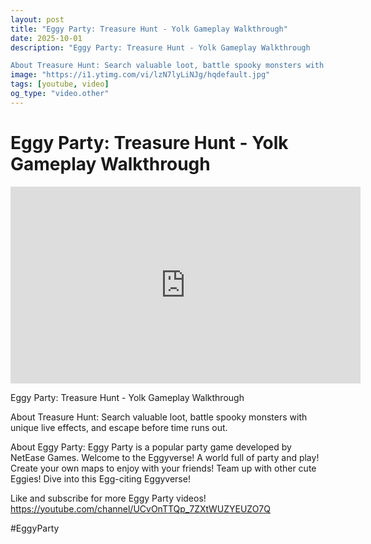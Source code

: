 ```yaml
---
layout: post
title: "Eggy Party: Treasure Hunt - Yolk Gameplay Walkthrough"
date: 2025-10-01
description: "Eggy Party: Treasure Hunt - Yolk Gameplay Walkthrough

About Treasure Hunt: Search valuable loot, battle spooky monsters with unique live effects, and e..."
image: "https://i1.ytimg.com/vi/lzN7lyLiNJg/hqdefault.jpg"
tags: [youtube, video]
og_type: "video.other"
---
```


<script type="application/ld+json">
{
  "@context": "http://schema.org",
  "@type": "VideoObject",
  "name": "Eggy Party: Treasure Hunt - Yolk Gameplay Walkthrough",
  "description": "Eggy Party: Treasure Hunt - Yolk Gameplay Walkthrough\n\nAbout Treasure Hunt: Search valuable loot, battle spooky monsters with unique live effects, and escape before time runs out. \n\nAbout Eggy Party: Eggy Party is a popular party game developed by NetEase Games. Welcome to the Eggyverse! A world full of party and play! Create your own maps to enjoy with your friends! Team up with other cute Eggies! Dive into this Egg-citing Eggyverse!\n\nLike and subscribe for more Eggy Party videos! https://youtube.com/channel/UCvOnTTQp_7ZXtWUZYEUZO7Q \n\n#EggyParty",
  "thumbnailUrl": "https://i1.ytimg.com/vi/lzN7lyLiNJg/hqdefault.jpg",
  "uploadDate": "2025-10-01T12:01:45",
  "embedUrl": "https://www.youtube.com/embed/lzN7lyLiNJg",
  "publisher": {
    "@type": "Person",
    "name": "Celo Zaga"
  },
  "mainEntityOfPage": {
    "@type": "WebPage",
    "@id": "https://celozaga.github.io/2025/10/01/eggy-party:-treasure-hunt---yolk-gameplay-walkthrough-lzN7lyLiNJg.html"
  },
  "duration": "PT0M0S"
}
</script>

<script type="application/ld+json">
{
  "@context": "http://schema.org",
  "@type": "BlogPosting",
  "headline": "Eggy Party: Treasure Hunt - Yolk Gameplay Walkthrough",
  "image": "https://i1.ytimg.com/vi/lzN7lyLiNJg/hqdefault.jpg",
  "publisher": {
    "@type": "Person",
    "name": "Celo Zaga"
  },
  "url": "https://celozaga.github.io/2025/10/01/eggy-party:-treasure-hunt---yolk-gameplay-walkthrough-lzN7lyLiNJg.html",
  "datePublished": "2025-10-01T12:01:45",
  "dateCreated": "2025-10-01T12:01:45",
  "dateModified": "2025-10-01T12:01:45",
  "description": "Eggy Party: Treasure Hunt - Yolk Gameplay Walkthrough\n\nAbout Treasure Hunt: Search valuable loot, battle spooky monsters with unique live effects, and e...",
  "author": {
    "@type": "Person",
    "name": "Celo Zaga"
  },
  "mainEntityOfPage": {
    "@type": "WebPage",
    "@id": "https://celozaga.github.io/2025/10/01/eggy-party:-treasure-hunt---yolk-gameplay-walkthrough-lzN7lyLiNJg.html"
  }
}
</script>

<h1 class="youtube-post-title">Eggy Party: Treasure Hunt - Yolk Gameplay Walkthrough</h1>

<iframe width="560" height="315" src="https://www.youtube.com/embed/lzN7lyLiNJg" class="youtube-post-embed" frameborder="0" allowfullscreen></iframe>

<p class="youtube-post-description">Eggy Party: Treasure Hunt - Yolk Gameplay Walkthrough

About Treasure Hunt: Search valuable loot, battle spooky monsters with unique live effects, and escape before time runs out. 

About Eggy Party: Eggy Party is a popular party game developed by NetEase Games. Welcome to the Eggyverse! A world full of party and play! Create your own maps to enjoy with your friends! Team up with other cute Eggies! Dive into this Egg-citing Eggyverse!

Like and subscribe for more Eggy Party videos! https://youtube.com/channel/UCvOnTTQp_7ZXtWUZYEUZO7Q 

#EggyParty</p>
